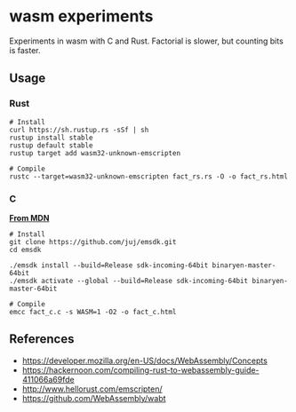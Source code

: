# wasm experiments

Experiments in wasm with C and Rust. Factorial is slower, but counting bits is faster.

## Usage

### Rust

```
# Install
curl https://sh.rustup.rs -sSf | sh
rustup install stable
rustup default stable
rustup target add wasm32-unknown-emscripten

# Compile
rustc --target=wasm32-unknown-emscripten fact_rs.rs -O -o fact_rs.html
```

### C

**[From MDN](https://developer.mozilla.org/en-US/docs/WebAssembly/C_to_wasm)**

```
# Install
git clone https://github.com/juj/emsdk.git
cd emsdk

./emsdk install --build=Release sdk-incoming-64bit binaryen-master-64bit
./emsdk activate --global --build=Release sdk-incoming-64bit binaryen-master-64bit

# Compile
emcc fact_c.c -s WASM=1 -O2 -o fact_c.html
```

## References

* https://developer.mozilla.org/en-US/docs/WebAssembly/Concepts
* https://hackernoon.com/compiling-rust-to-webassembly-guide-411066a69fde
* http://www.hellorust.com/emscripten/
* https://github.com/WebAssembly/wabt
